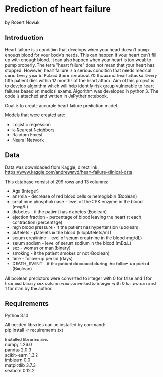 # Prediction of heart failure
by Robert Nowak

## Introduction
Heart failure is a condition that develops when your heart doesn’t pump enough blood for your body’s needs. 
This can happen if your heart can’t fill up with enough blood. It can also happen when your heart is too weak to pump properly. 
The term "heart failure" does not mean that your heart has stopped. However, heart failure is a serious condition that needs medical care.
Every year in Poland there are about 70 thousand heart attacks. Every fifth patient dies within 12 months of the heart attack. 
Aim of this project is to develop algorithm which will help identify risk group vulnerable to heart failures based on medical exams.
Algorithm was developed in python 3. The code is attached and written in JuPyther notebook.

Goal is to create accurate heart failure prediction model.

Models that were created are:
- Logistic regression
- k-Nearest Neighbors
- Random Forest
- Neural Network

## Data
Data was downloaded from Kaggle, direct link:<br>
https://www.kaggle.com/andrewmvd/heart-failure-clinical-data

This database consist of 299 rows and 13 columns:
- Age (Integer)
- anemia - decrease of red blood cells or hemoglobin (Boolean)
- creatinine phosphokinase - level of the CPK enzyme in the blood (mcg/L)
- diabetes - if the patient has diabetes (Boolean)
- ejection fraction - percentage of blood leaving the heart at each contraction (percentage)
- high blood pressure - if the patient has hypertension (Boolean)
- platelets - platelets in the blood (kiloplatelets/mL)
- serum creatinine - level of serum creatinine in the blood (mg/dL)
- serum sodium - level of serum sodium in the blood (mEq/L)
- sex - woman or man (binary)
- smoking - if the patient smokes or not (Boolean)
- time - follow-up period (days)
- DEATH_EVENT - if the patient deceased during the follow-up period (Boolean)

All boolean predictors were converted to integer with 0 for false and 1 for true
and binary sex column was converted to integer with 0 for woman and 1 for
man by the author.

## Requirements
Python 3.10

All needed libraries can be installed by command:<br>
pip install -r requirements.txt

Installed libraries are:<br>
numpy 1.26.0<br>
pandas 2.0.3<br>
scikit-learn 1.3.2<br>
imblearn 0.0<br>
matplotlib 3.7.3<br>
seaborn 0.12.2

